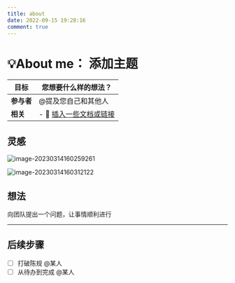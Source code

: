 ```yaml
---
title: about
date: 2022-09-15 19:28:16
comment: true
---
```

# 💡About me： 添加主题

| **目标**  | 您想要什么样的想法？              |
| ------- | ----------------------- |
| **参与者** | @提及您自己和其他人              |
| **相关**  | - 🔗 [插入一些文档或链接]() |

## 灵感


![image-20230314160259261](https://gwzone.oss-cn-beijing.aliyuncs.com/typora-user-images/image-20230314160259261.png)

![image-20230314160312122](https://gwzone.oss-cn-beijing.aliyuncs.com/typora-user-images/image-20230314160312122.png)


## 想法

向团队提出一个问题，让事情顺利进行

----------
## 后续步骤

- [ ] 打破陈规 @某人
- [ ] 从待办到完成 @某人
